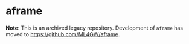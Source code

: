 # aframe

**Note**: This is an archived legacy repository. Development of `aframe` has moved to https://github.com/ML4GW/aframe.
